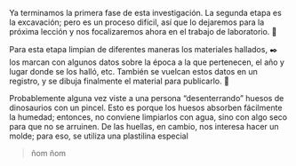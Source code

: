 <gs-toolbox toolbox-url="https://raw.githubusercontent.com/MumukiProject/mumuki-guia-gobstones-repeticion-condicional-kids/master/assets/toolbox.xml">
</gs-toolbox>

Ya terminamos la primera fase de esta investigación. La segunda etapa es la excavación; pero es un proceso difícil, así que lo dejaremos para la próxima lección y nos focalizaremos ahora en el trabajo de laboratorio.  :microscope:

Para esta etapa limpian de diferentes maneras los materiales hallados, :black_nib: los marcan con algunos datos sobre la época a la que pertenecen, el año y lugar donde se los halló, etc. También se vuelcan estos datos en un registro, y se dibuja finalmente el material para publicarlo. :newspaper: 

Probablemente alguna vez viste a una persona “desenterrando” huesos de dinosaurios con un pincel. Esto es porque los huesos absorben fácilmente la humedad; entonces, no conviene limpiarlos con agua, sino con algo seco para que no se arruinen. De las huellas, en cambio, nos interesa hacer un molde; para eso, se utiliza una plastilina especial 


> ñom ñom